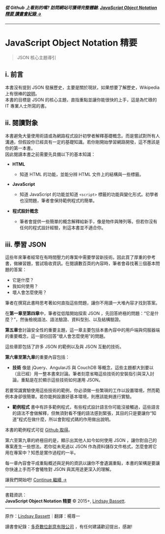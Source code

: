 ##### 從 Github 上看到的嗎? 訪問網站可獲得完整體驗. **[ JavaScript Object Notation 精要 讀書會紀錄 →](http://jeffwu85182.github.io/rscss/)**
<!-- {h5: style='display:none'} -->

----
<!-- {hr: style='display:none'} -->

# JavaScript Object Notation 精要

<!-- {h1:.massive-header.-with-tagline} -->

> JSON 核心主題導引 <br>




i. 前言
------------

本書沒有提到 JSON 發展歷史，主要是關於現狀，如果想要了解歷史，Wikipedia 上有很棒的[說明](https://en.wikipedia.org/wiki/JSON#History)。<br>
本書的目標是 JSON 的核心主題，直指重點並讓你能很快的上手，這是為忙碌的 IT 專業人士所寫的書。<br>


ii. 閱讀對象
------------

本書避免大量使用術語或為網路程式設計初學者解釋基礎概念。而是嘗試對所有人溝通，但假設你已經具有一定的基礎知識。若你剛開始學習網路開發，這不應該是你的第一本書。<br>
因此閱讀本書之前需要先具備以下的基本知識：

- **HTML**
  * 知道 HTML 的功能，並能分辨 HTML 文件上的結構與一些標籤。

- **JavaScript**
  * 知道 JavaScript 的功能並知道 `<script>` 標籤的功能與變化形式。初學者也沒問題，筆者會保持範例程式的簡單。

- **程式設計概念**
  * 筆者會提供一些簡單的概念解釋給新手，像是物件與陣列等。但若你沒有任何的程式設計經驗，則這本書並不適合你。


iii. 學習 JSON
------------

這些年來筆者經常在有時間壓力的專案中需要學習新技術。因此買了厚重的參考書，做練習題，嘗試吸收資訊。在閱讀數百頁的內容時，筆者會尋找著三個基本問題的答案：

- 它是什麼？
- 我如何使用？
- 壞人會怎麼使用？

筆者在撰寫此書時思考著如何直指這些問題，讓你不用讀一大堆內容才找到答案。<br>

在**第一章至第四章**中，筆者從低階開始探索 JSON ，先回答終極的問題：“它是什麼？”，然後檢視語法、語法驗證、資料型別、以及結構驗證。<br>

**第五章**會討論安全性的重要主題，這一章主要包括本書內容中的用戶端與伺服器端的重要概念，這一部份回答“壞人會怎麼使用”的問題。<br>

這些章節包括了許多 JSON 的範例以及與 JSON 互動的技術。 <br>

**第六章至第九章**的重要內容包括：

- **技術**
像是 jQuery、AngularJS 與 CouchDB 等概念，這些主題都大到要以（且已經）用一整本書來討論。筆者刻意省略這些技術的安裝指引與深入討論，重點是在於顯示這些技術如何運用 JSON。<br>

若要常識實驗使用這些技術的範例，你必須做一些繁瑣的工作以設置環境，然而範例本身卻很簡單。若你能夠設置好基本環境，則應該能夠進行實驗。<br>


- **範例程式**
書中有許多範例程式，有些程式設計語言你可能沒接觸過，這些語言的語法不會做解釋，但無須對看不懂的語法感到緊張，其目的只是要讓你“知道”程式在做什麼，所以會對程式碼的作用做出說明。

本書的範例程式可從 [Github 取得](https://github.com/lindsaybassett/json)。

第六至第九章的終極目的是，顯示出其他人如今如何使用 JSON ，讓你對自己的專案產生一些想法。若你從未見過以 JSON 作為資料儲存文件格式，怎麼會將它用在專案中？知悉是實作過程的一半。

每一章內容會平成重點概述與足夠的資訊以讓你不會遺漏重點，本書的架構是要讓你快速上手而不會犧牲對 JSON 與其用途更深入的理解。



讓我們開始吧!
[Continue 繼續 →](docs/1-what-is-json.md)<br>


<!-- {p:.pull-box} -->

----
<!-- {hr: style='display:none'} -->
書籍資訊：<br>
**JavaScript Object Notation 精要** © 2015+, [Lindsay Bassett](https://github.com/lindsaybassett). <br>

<!-- {p: style='display:none'} -->

----
原作：[Lindsay Bassett](https://github.com/lindsaybassett)｜翻譯：楊尊一 <p>
讀書會紀錄：[多奇數位創意有限公司](http://www.miniasp.com) ，有任何建議歡迎提出，感謝!</p>

<!-- {blockquote: style='display:none'} -->

[MIT]: http://mit-license.org/
